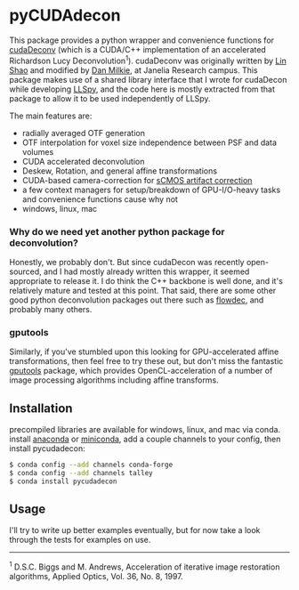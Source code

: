 # pyCUDAdecon
This package provides a python wrapper and convenience functions for [cudaDeconv](https://github.com/dmilkie/cudaDecon) (which is a CUDA/C++ implementation of an accelerated Richardson Lucy Deconvolution<sup>1</sup>).  cudaDeconv was originally written by [Lin Shao](https://github.com/linshaova) and modified by [Dan Milkie](https://github.com/dmilkie), at Janelia Research campus.  This package makes use of a shared library interface that I wrote for cudaDecon while developing [LLSpy](https://github.com/tlambert03/LLSpy), and the code here is mostly extracted from that package to allow it to be used independently of LLSpy.

The main features are:
* radially averaged OTF generation
* OTF interpolation for voxel size independence between PSF and data volumes
* CUDA accelerated deconvolution
* Deskew, Rotation, and general affine transformations
* CUDA-based camera-correction for [sCMOS artifact correction](https://llspy.readthedocs.io/en/latest/camera.html)
* a few context managers for setup/breakdown of GPU-I/O-heavy tasks and convenience functions cause why not
* windows, linux, mac

### Why do we need yet another python package for deconvolution?
Honestly, we probably don't.  But since cudaDecon was recently open-sourced, and I had mostly already written this wrapper, it seemed appropriate to release it.  I do think the C++ backbone is well done, and it's relatively mature and tested at this point.  That said, there are some other good python deconvolution packages out there such as [flowdec](https://github.com/hammerlab/flowdec), and probably many others.

### gputools
Similarly, if you've stumbled upon this looking for GPU-accelerated affine transformations, then feel free to try these out, but don't miss the fantastic [gputools](https://github.com/maweigert/gputools) package, which provides OpenCL-acceleration of a number of image processing algorithms including affine transforms.

## Installation
precompiled libraries are available for windows, linux, and mac via conda.  
install [anaconda](https://www.anaconda.com/distribution/#download-section) or [miniconda](https://docs.conda.io/en/latest/miniconda.html), add a couple channels to your config, then install pycudadecon:

```bash
$ conda config --add channels conda-forge
$ conda config --add channels talley
$ conda install pycudadecon
```

## Usage
I'll try to write up better examples eventually, but for now take a look through the tests for examples on use.

___

<sup>1</sup> D.S.C. Biggs and M. Andrews, Acceleration of iterative image restoration algorithms, Applied Optics, Vol. 36, No. 8, 1997.
